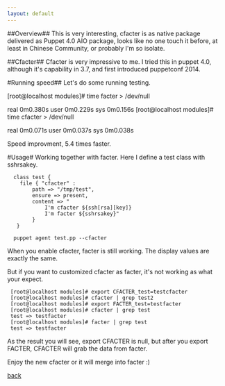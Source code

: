 ```yaml
---
layout: default
---
```

##Overview##
This is very interesting, cfacter is as native package delivered as Puppet 4.0 AIO package, looks like no one touch it before, at least in Chinese Community, or probably I'm so isolate.

##Cfacter##
Cfacter is very impressive to me. I tried this in puppet 4.0, although it's capability in 3.7, and first introduced puppetconf 2014.

#Running speed##
Let's do some running testing.

[root@localhost modules]# time facter > /dev/null

real  0m0.380s
user  0m0.229s
sys 0m0.156s
[root@localhost modules]# time cfacter > /dev/null

real  0m0.071s
user  0m0.037s
sys 0m0.038s

Speed improvment, 5.4 times faster.

#Usage#
Working together with facter.
Here I define a test class with sshrsakey.

```
  class test {
    file { "cfacter" :
        path => "/tmp/test",
        ensure => present,
        content => "
            I'm cfacter ${ssh[rsa][key]}
            I'm facter ${sshrsakey}"
        }
   }
```

```
  puppet agent test.pp --cfacter
```
When you enable cfacter, facter is still working. The display values are exactly the same. 

But if you want to customized cfacter as facter, it's not working as what your expect.

```
 [root@localhost modules]# export CFACTER_test=testcfacter
 [root@localhost modules]# cfacter | grep test2
 [root@localhost modules]# export FACTER_test=testfacter
 [root@localhost modules]# cfacter | grep test
 test => testfacter
 [root@localhost modules]# facter | grep test
 test => testfacter
```

As the result you will see, export CFACTER is null, but after you export FACTER, CFACTER will grab the data from facter.

Enjoy the new cfacter or it will merge into facter :)

[back](./)
